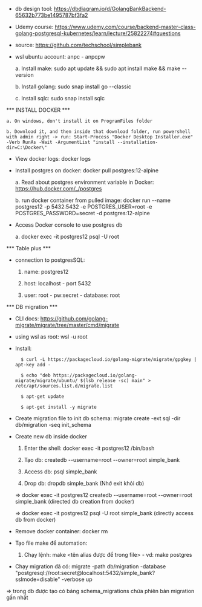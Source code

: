 * db design tool: https://dbdiagram.io/d/GolangBankBackend-65632b773be1495787bf3fa2

* Udemy course: https://www.udemy.com/course/backend-master-class-golang-postgresql-kubernetes/learn/lecture/25822274#questions

* source: https://github.com/techschool/simplebank

* wsl ubuntu account: anpc - anpcpw

    a. Install make: sudo apt update && sudo apt install make && make --version

    b. Install golang: sudo snap install go --classic

    c. Install sqlc: sudo snap install sqlc

*** INSTALL DOCKER ***

    a. On windows, don't install it on ProgramFiles folder

    b. Download it, and then inside that download folder, run powershell with admin right -> run: Start-Process "Docker Desktop Installer.exe" -Verb RunAs -Wait -ArgumentList "install --installation-dir=C:\Docker\"

* View docker logs: docker logs <container name or id>

* Install postgres on docker: docker pull postgres:12-alpine <light weight version>

    a. Read about postgres environment variable in Docker: https://hub.docker.com/_/postgres

    b. run docker container from pulled image: docker run --name postgres12 -p 5432:5432 -e POSTGRES_USER=root -e POSTGRES_PASSWORD=secret -d postgres:12-alpine

* Access Docker console to use postgres db

    a. docker exec -it postgres12 psql -U root

*** Table plus ***

* connection to postgresSQL:

    1. name: postgres12
    
    2. host: localhost - port 5432

    3. user: root - pw:secret - database: root
    
*** DB migration ***

* CLI docs: https://github.com/golang-migrate/migrate/tree/master/cmd/migrate

* using wsl as root: wsl -u root

* Install:

        $ curl -L https://packagecloud.io/golang-migrate/migrate/gpgkey | apt-key add -

        $ echo "deb https://packagecloud.io/golang-migrate/migrate/ubuntu/ $(lsb_release -sc) main" > /etc/apt/sources.list.d/migrate.list

        $ apt-get update

        $ apt-get install -y migrate

* Create migration file to init db schema: migrate create -ext sql -dir db/migration -seq init_schema

* Create new db inside docker

    1. Enter the shell: docker exec -it postgres12 /bin/bash

    2. Tạo db: createdb --username=root --owner=root simple_bank

    3. Access db: psql simple_bank

    4. Drop db: dropdb simple_bank (Nhớ exit khỏi db)

    => docker exec -it postgres12 createdb --username=root --owner=root simple_bank (directed db creation from docker)

    => docker exec -it postgres12 psql -U root simple_bank (directly access db from docker)

* Remove docker container: docker rm <name or id>

* Tạo file make để automation:

    1. Chạy lệnh: make <tên alias được để trong file> - vd: make postgres

* Chạy migration đã có: migrate -path db/migration -database "postgresql://root:secret@localhost:5432/simple_bank?sslmode=disable" -verbose up

=> trong db được tạo có bảng schema_migrations chứa phiên bản migration gấn nhất

